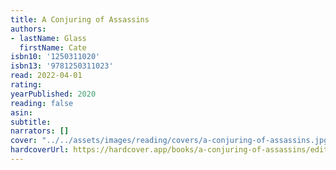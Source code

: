 ```yaml
---
title: A Conjuring of Assassins
authors:
- lastName: Glass
  firstName: Cate
isbn10: '1250311020'
isbn13: '9781250311023'
read: 2022-04-01
rating:
yearPublished: 2020
reading: false
asin:
subtitle:
narrators: []
cover: "../../assets/images/reading/covers/a-conjuring-of-assassins.jpg"
hardcoverUrl: https://hardcover.app/books/a-conjuring-of-assassins/editions/30445020
---
```

